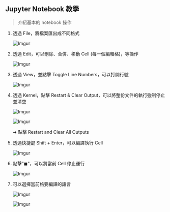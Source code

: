 ## Jupyter Notebook 教學

> 介紹基本的 notebook 操作

1. 透過 File，將檔案匯出成不同格式

   ![Imgur](https://i.imgur.com/moL8hBb.png)

2. 透過 Edit，可以刪除、合併、移動 Cell (每一個編輯格)，等操作

   ![Imgur](https://i.imgur.com/tkIrvEk.png)

3. 透過 View，並點擊 Toggle Line Numbers，可以打開行號

   ![Imgur](https://i.imgur.com/6xNtl3s.png)

4. 透過 Kernel，點擊 Restart & Clear Output，可以將整份文件的執行強制停止並清空

   ![Imgur](https://i.imgur.com/BXf25J3.png)

   ![Imgur](https://i.imgur.com/4xI8XCE.png)

   ➜ 點擊 Restart and Clear All Outputs

5. 透過快捷鍵 Shift + Enter，可以編譯執行 Cell

   ![Imgur](https://i.imgur.com/NVHkhXk.png)

6. 點擊"◼︎"，可以將當前 Cell 停止運行

   ![Imgur](https://i.imgur.com/oXLvNnl.png)

7. 可以選擇當前格要編譯的語言

   ![Imgur](https://i.imgur.com/184BuFL.png)

   

   ![Imgur](https://i.imgur.com/26pnrDI.png)

